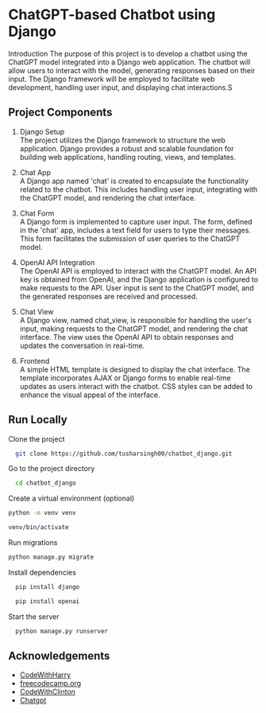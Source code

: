 
# ChatGPT-based Chatbot using Django

Introduction
The purpose of this project is to develop a chatbot using the ChatGPT model integrated into a Django web application. The chatbot will allow users to interact with the model, generating responses based on their input. The Django framework will be employed to facilitate web development, handling user input, and displaying chat interactions.S

## Project Components

1. Django Setup <br>
The project utilizes the Django framework to structure the web application. Django provides a robust and scalable foundation for building web applications, handling routing, views, and templates.

2. Chat App<br>
A Django app named 'chat' is created to encapsulate the functionality related to the chatbot. This includes handling user input, integrating with the ChatGPT model, and rendering the chat interface.

3. Chat Form<br>
A Django form is implemented to capture user input. The form, defined in the 'chat' app, includes a text field for users to type their messages. This form facilitates the submission of user queries to the ChatGPT model.

4. OpenAI API Integration<br>
The OpenAI API is employed to interact with the ChatGPT model. An API key is obtained from OpenAI, and the Django application is configured to make requests to the API. User input is sent to the ChatGPT model, and the generated responses are received and processed.

5. Chat View<br>
A Django view, named chat_view, is responsible for handling the user's input, making requests to the ChatGPT model, and rendering the chat interface. The view uses the OpenAI API to obtain responses and updates the conversation in real-time.

6. Frontend<br>
A simple HTML template is designed to display the chat interface. The template incorporates AJAX or Django forms to enable real-time updates as users interact with the chatbot. CSS styles can be added to enhance the visual appeal of the interface.

## Run Locally

Clone the project

```bash
  git clone https://github.com/tusharsingh00/chatbot_django.git
```

Go to the project directory

```bash
  cd chatbot_django
```
Create a virtual environment (optional)
```bash
python -m venv venv
```
```bash
venv/bin/activate
```
Run migrations
```bash
python manage.py migrate
```
Install dependencies

```bash
  pip install django
```
```bash
  pip install openai
```

Start the server

```bash
  python manage.py runserver
```


## Acknowledgements

 - [CodeWithHarry](www.youtube.com/@CodeWithHarry)
 - [freecodecamp.org](https://www.youtube.com/@freecodecamp)
 - [CodeWithClinton](www.youtube.com/@CodeWithClinton)
 - [Chatgpt](https://chat.openai.com/auth/login)

